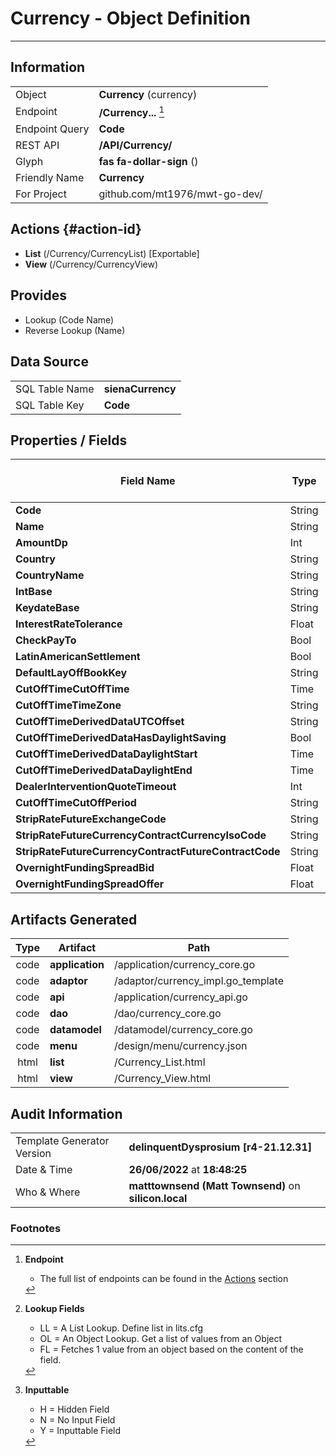 # **Currency** - Object Definition
---
##  Information
|   |   |
|---|---|
|Object         |**Currency** (currency) |
|Endpoint 	    |**/Currency...** [^1]|
|Endpoint Query |**Code**|
|REST API|**/API/Currency/**|
Glyph|**fas fa-dollar-sign** ()
Friendly Name|**Currency**|
|For Project    |github.com/mt1976/mwt-go-dev/|

##  Actions {#action-id}
* **List** (/Currency/CurrencyList) [Exportable]
* **View** (/Currency/CurrencyView)











##  Provides
 * Lookup (Code Name)
 * Reverse Lookup (Name)





##  Data Source 
|   |   |
|---|---|
SQL Table Name       | **sienaCurrency**
SQL Table Key | **Code**



##  Properties / Fields
| Field Name| Type | Mandatory | Core | Virtual | Overide | Lookup [^2]| Lookup Object      | Lookup Field Source         | Lookup Return Value                | Inputable [^3]|DB Column|Default Value| No Change | Callout | Internal | Display | Mask |
| -- | --  | :--: | :--: | :--: |:--: |:--: |:--: |-- |-- |:--: |-- | --| :--: | :--: | :--: | -- | -- |
|**Code**|String|true|true|false|false|||||Y|Code||false|false|false|text||
|**Name**|String|false|true|false|false|||||Y|Name||false|false|false|text||
|**AmountDp**|Int|false|true|false|false|||||Y|AmountDp|0|false|false|false|text||
|**Country**|String|false|true|false|false|||||Y|Country||false|false|false|text||
|**CountryName**|String|false|true|false|false|||||Y|CountryName||false|false|false|text||
|**IntBase**|String|false|true|false|false|||||Y|IntBase||false|false|false|text||
|**KeydateBase**|String|false|true|false|false|||||Y|KeydateBase||false|false|false|text||
|**InterestRateTolerance**|Float|false|true|false|false|||||Y|InterestRateTolerance|0.00|false|false|false|text||
|**CheckPayTo**|Bool|false|true|false|false|||||Y|CheckPayTo|True|false|false|false|text||
|**LatinAmericanSettlement**|Bool|false|true|false|false|||||Y|LatinAmericanSettlement|True|false|false|false|text||
|**DefaultLayOffBookKey**|String|false|true|false|false|||||Y|DefaultLayOffBookKey||false|false|false|text||
|**CutOffTimeCutOffTime**|Time|false|true|false|false|||||Y|CutOffTimeCutOffTime||false|false|false|text||
|**CutOffTimeTimeZone**|String|false|true|false|false|||||Y|CutOffTimeTimeZone||false|false|false|text||
|**CutOffTimeDerivedDataUTCOffset**|String|false|true|false|false|||||Y|CutOffTimeDerivedDataUTCOffset||false|false|false|text||
|**CutOffTimeDerivedDataHasDaylightSaving**|Bool|false|true|false|false|||||Y|CutOffTimeDerivedDataHasDaylightSaving|True|false|false|false|text||
|**CutOffTimeDerivedDataDaylightStart**|Time|false|true|false|false|||||Y|CutOffTimeDerivedDataDaylightStart||false|false|false|text||
|**CutOffTimeDerivedDataDaylightEnd**|Time|false|true|false|false|||||Y|CutOffTimeDerivedDataDaylightEnd||false|false|false|text||
|**DealerInterventionQuoteTimeout**|Int|false|true|false|false|||||Y|DealerInterventionQuoteTimeout|0|false|false|false|text||
|**CutOffTimeCutOffPeriod**|String|false|true|false|false|||||Y|CutOffTimeCutOffPeriod||false|false|false|text||
|**StripRateFutureExchangeCode**|String|false|true|false|false|||||Y|StripRateFutureExchangeCode||false|false|false|text||
|**StripRateFutureCurrencyContractCurrencyIsoCode**|String|false|true|false|false|||||Y|StripRateFutureCurrencyContractCurrencyIsoCode||false|false|false|text||
|**StripRateFutureCurrencyContractFutureContractCode**|String|false|true|false|false|||||Y|StripRateFutureCurrencyContractFutureContractCode||false|false|false|text||
|**OvernightFundingSpreadBid**|Float|false|true|false|false|||||Y|OvernightFundingSpreadBid|0.00|false|false|false|text||
|**OvernightFundingSpreadOffer**|Float|false|true|false|false|||||Y|OvernightFundingSpreadOffer|0.00|false|false|false|text||


##  Artifacts Generated
| Type | Artifact | Path|
| :--: | -- | -- |
| code | **application** | /application/currency_core.go |
| code | **adaptor** | /adaptor/currency_impl.go_template |
| code | **api** | /application/currency_api.go |
| code | **dao** | /dao/currency_core.go |
| code | **datamodel** | /datamodel/currency_core.go |
| code | **menu** | /design/menu/currency.json |
| html | **list** | /Currency_List.html |
| html | **view** | /Currency_View.html |


## Audit Information
|   |   |
|---|---|
Template Generator Version   | **delinquentDysprosium [r4-21.12.31]**
Date & Time		     | **26/06/2022** at **18:48:25**
Who & Where		     | **matttownsend (Matt Townsend)** on **silicon.local**

### Footnotes
[^1]: **Endpoint**
    * The full list of endpoints can be found in the [Actions](#action-id) section
[^2]: **Lookup Fields**
    * LL = A List Lookup. Define list in lits.cfg
    * OL = An Object Lookup. Get a list of values from an Object
    * FL = Fetches 1 value from an object based on the content of the field. 
[^3]: **Inputtable**   
    * H = Hidden Field
    * N = No Input Field
    * Y = Inputtable Field